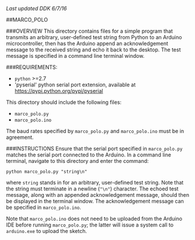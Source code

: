 *Last updated DDK 6/7/16*

##MARCO_POLO

###OVERVIEW
This directory contains files for a simple program that transmits an arbitrary, user-defined test string from Python to an Arduino microcontroller, then has the Arduino append an acknowledgement message to the received string and echo it back to the desktop. The test message is specified in a command line terminal window.

###REQUIREMENTS:
* `python` >=2.7
* 'pyserial' python serial port extension, available at https://pypi.python.org/pypi/pyserial

This directory should include the following files:
* `marco_polo.py`
* `marco_polo.ino`

The baud rates specified by `marco_polo.py` and `marco_polo.ino` must be in agreement.

###INSTRUCTIONS
Ensure that the serial port specified in `marco_polo.py` matches the serial port connected to the Arduino. In a command line terminal, navigate to this directory and enter the command:

    python marco_polo.py "string\n"

where `string` stands in for an arbitrary, user-defined test string. Note that the string must terminate in a newline (`"\n"`) character. The echoed test message, along with an appended acknowledgement message, should then be displayed in the terminal window. The acknowledgement message can be specified in `marco_polo.ino`.

Note that `marco_polo.ino` does not need to be uploaded from the Arduino IDE before running `marco_polo.py`; the latter will issue a system call to `arduino.exe` to upload the sketch. 
